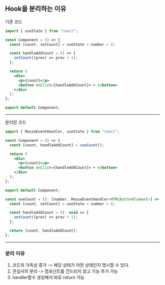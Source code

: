 ## Hook을 분리하는 이유

기존 코드

```jsx
import { useState } from "react";

const Component = () => {
  const [count, setCount] = useState < number > 0;

  const handleAddCount = () => {
    setCount((prev) => prev + 1);
  };

  return (
    <div>
      <p>{count}</p>
      <button onClick={handleAddCount}> + </button>
    </div>
  );
};

export default Component;
```

---

분리된 코드

```jsx
import { MouseEventHandler, useState } from "react";

const Component = () => {
  const [count, handleAddCount] = useCount();

  return (
    <div>
      <p>{count}</p>
      <button onClick={handleAddCount}> + </button>
    </div>
  );
};

export default Component;

const useCount = (): [number, MouseEventHandler<HTMLButtonElement>] => {
  const [count, setCount] = useState < number > 0;

  const handleAddCount = (): void => {
    setCount((prev) => prev + 1);
  };

  return [count, handleAddCount];
};
```

---

### 분리 이유

1. 코드의 가독성 증가 -> 해당 상태가 어떤 상태인지 명시할 수 있다.
2. 관심사의 분리 -> 컴포넌트를 건드리지 않고 기능 추가 가능
3. handler함수 생성해서 바로 return 가능
